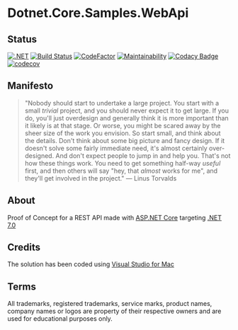 # Dotnet.Core.Samples.WebApi

## Status

[![.NET](https://github.com/nanotaboada/Dotnet.Core.Samples.WebApi/actions/workflows/dotnet.yml/badge.svg)](https://github.com/nanotaboada/Dotnet.Core.Samples.WebApi/actions/workflows/dotnet.yml)
[![Build Status](https://dev.azure.com/nanotaboada/Dotnet.Core.Samples.WebApi/_apis/build/status/nanotaboada.Dotnet.Core.Samples.WebApi?branchName=master)](https://dev.azure.com/nanotaboada/Dotnet.Core.Samples.WebApi/_build/latest?definitionId=11&branchName=master)
[![CodeFactor](https://www.codefactor.io/repository/github/nanotaboada/dotnet.core.samples.webapi/badge/master)](https://www.codefactor.io/repository/github/nanotaboada/dotnet.core.samples.webapi/overview/master)
[![Maintainability](https://api.codeclimate.com/v1/badges/f70796483411bd705341/maintainability)](https://codeclimate.com/github/nanotaboada/Dotnet.Core.Samples.WebApi/maintainability)
[![Codacy Badge](https://api.codacy.com/project/badge/Grade/bc69171666a84345b219bbb72a2e91a9)](https://app.codacy.com/gh/nanotaboada/Dotnet.Core.Samples.WebApi?utm_source=github.com&utm_medium=referral&utm_content=nanotaboada/Dotnet.Core.Samples.WebApi&utm_campaign=Badge_Grade_Settings)
[![codecov](https://codecov.io/gh/nanotaboada/Dotnet.Core.Samples.WebApi/branch/master/graph/badge.svg?token=XM5UKMGOVK)](https://codecov.io/gh/nanotaboada/Dotnet.Core.Samples.WebApi)

## Manifesto

> "Nobody should start to undertake a large project. You start with a small _trivial_ project, and you should never expect it to get large. If you do, you'll just overdesign and generally think it is more important than it likely is at that stage. Or worse, you might be scared away by the sheer size of the work you envision. So start small, and think about the details. Don't think about some big picture and fancy design. If it doesn't solve some fairly immediate need, it's almost certainly over-designed. And don't expect people to jump in and help you. That's not how these things work. You need to get something half-way _useful_ first, and then others will say "hey, that _almost_ works for me", and they'll get involved in the project." — Linus Torvalds

## About

Proof of Concept for a REST API made with [ASP.NET Core](https://devblogs.microsoft.com/dotnet/announcing-asp-net-core-in-dotnet-7/) targeting [.NET 7.0](https://devblogs.microsoft.com/dotnet/announcing-dotnet-7/)

## Credits

The solution has been coded using [Visual Studio for Mac](https://visualstudio.microsoft.com/vs/mac/)

## Terms

All trademarks, registered trademarks, service marks, product names, company names or logos are property of their respective owners and are used for educational purposes only.
